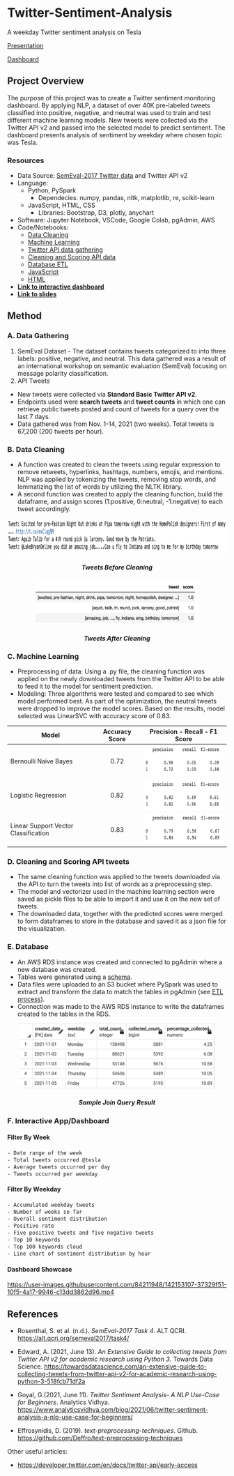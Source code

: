 # Twitter-Sentiment-Analysis
A weekday Twitter sentiment analysis on Tesla

[Presentation](https://youtu.be/wGX2Nw5HhAE)

[Dashboard](https://weihaolun.github.io/Twitter-Sentiment-Analysis/)

## Project Overview
The purpose of this project was to create a Twitter sentiment monitoring dashboard. By applying NLP, a dataset of over 40K pre-labeled tweets classified into positive, negative, and neutral was used to train and test different machine learning models. New tweets were collected via the Twitter API v2 and passed into the selected model to predict sentiment. The dashboard presents analysis of sentiment by weekday where chosen topic was Tesla.

### Resources
- Data Source: [SemEval-2017 Twitter data](https://alt.qcri.org/semeval2017/task4/) and Twitter API v2
- Language: 
    - Python, PySpark
        - Dependecies: numpy, pandas, nltk, matplotlib, re, scikit-learn
    - JavaScript, HTML, CSS
        - Libraries: Bootstrap, D3, plotly, anychart
- Software: Jupyter Notebook, VSCode, Google Colab, pgAdmin, AWS
- Code/Notebooks:
    - [Data Cleaning](Preprocessing/Final_Data_Cleaning.ipynb)
    - [Machine Learning](Modeling/Modeling_InitialData.ipynb)
    - [Twitter API data gathering](API/Twitter_V2_API_Call_Final_with_Looping.ipynb)
    - [Cleaning and Scoring API data](API/clean_score_tweets.ipynb)
    - [Database ETL](Database/ETL.ipynb)
    - [JavaScript](Visualization/js)
    - [HTML](index.html)
- **[Link to interactive dashboard](https://weihaolun.github.io/Twitter-Sentiment-Analysis/)**
- **[Link to slides](https://github.com/weihaolun/Twitter-Sentiment-Analysis/blob/main/Presentation%20Deck.pdf)**

## Method

### A. Data Gathering
1. SemEval Dataset - The dataset contains tweets categorized to into three labels: positive, negative, and neutral. This data gathered was a result of an international workshop on semantic evaluation (SemEval) focusing on message polarity classification.
2. API Tweets 
- New tweets were collected via **Standard Basic Twitter API v2**. 
- Endpoints used were **search tweets** and **tweet counts** in which one can retrieve public tweets posted and count of tweets for a query over the last 7 days. 
- Data gathered was from Nov. 1-14, 2021 (two weeks). Total tweets is 67,200 (200 tweets per hour).

### B. Data Cleaning
- A function was created to clean the tweets using regular expression to remove retweets, hyperlinks, hashtags, numbers, emojis, and mentions. NLP was applied by tokenizing the tweets, removing stop words, and lemmatizing the list of words by utilizing the NLTK library.
- A second function was created to apply the cleaning function, build the dataframe, and assign scores (1:positive, 0:neutral, -1:negative) to each tweet accordingly. 

<p align="middle">
    <img src="images/before_cleaning.png" width="700" height="80"/>
    <h5 align="center">Tweets Before Cleaning</h5>
</p>

<p align="middle">
    <img src="images/after_cleaning.png" width="375" height="100"/>
    <h5 align="center">Tweets After Cleaning</h5>
</p>

### C. Machine Learning
- Preprocessing of data: Using a .py file, the cleaning function was applied on the newly downloaded tweets from the Twitter API to be able to feed it to the model for sentiment prediction.
- Modeling: Three algorithms were tested and compared to see which model performed best. As part of the optimization, the neutral tweets were dropped to improve the model scores. Based on the results, model selected was LinearSVC with accuracy score of 0.83.

| Model | Accuracy Score | Precision - Recall - F1 Score
| ------------- | :-------------: | ------------- |
| Bernoulli Naive Bayes | 0.72 | <img src="images/Bernoulli.png" alt="alt text" width="250" height="70">
| Logistic Regression | 0.82 | <img src="images/Logistic_regression.png" alt="alt text" width="250" height="70">
| Linear Support Vector Classification | 0.83 | <img src="images/LinearSVC.png" alt="alt text" width="250" height="70">

### D. Cleaning and Scoring API tweets
- The same cleaning function was applied to the tweets downloaded via the API to turn the tweets into list of words as a preprocessing step. 
- The model and vectorizer used in the machine learning section were saved as pickle files to be able to import it and use it on the new set of tweets. 
- The downloaded data, together with the predicted scores were merged to form dataframes to store in the database and saved it as a json file for the visualization.

### E. Database 
- An AWS RDS instance was created and connected to pgAdmin where a new database was created. 
- Tables were generated using a [schema](Database/db_schema.sql).
- Data files were uploaded to an S3 bucket where PySpark was used to extract and transform the data to match the tables in pgAdmin (see [ETL process](Database/ETL.ipynb)).
- Connection was made to the AWS RDS instance to write the dataframes created to the tables in the RDS. 

<p align="middle">
    <img src="images/db_query_result.png" width="450" height="150"/>
    <h5 align="center">Sample Join Query Result</h5>
</p>

### F. Interactive App/Dashboard
#### Filter By Week
    - Date range of the week
    - Total tweets occurred @tesla
    - Average tweets occurred per day
    - Tweets occurred per weekday
#### Filter By Weekday
    - Accumulated weekday tweets
    - Number of weeks so far
    - Overall sentiment distribution 
    - Positive rate
    - Five positive tweets and five negative tweets
    - Top 10 keywords
    - Top 100 keywords cloud
    - Line chart of sentiment distribution by hour
#### Dashboard Showcase
https://user-images.githubusercontent.com/84211948/142153107-37329f51-10f5-4a17-9946-c13dd3862d96.mp4

## References

- Rosenthal, S. et al. (n.d.). *SemEval-2017 Task 4*. ALT QCRI. https://alt.qcri.org/semeval2017/task4/

- Edward, A. (2021, June 13). *An Extensive Guide to collecting tweets from Twitter API v2 for academic research using Python 3*. Towards Data Science. https://towardsdatascience.com/an-extensive-guide-to-collecting-tweets-from-twitter-api-v2-for-academic-research-using-python-3-518fcb71df2a

- Goyal, G.(2021, June 11). *Twitter Sentiment Analysis- A NLP Use-Case for Beginners*. Analytics Vidhya. https://www.analyticsvidhya.com/blog/2021/06/twitter-sentiment-analysis-a-nlp-use-case-for-beginners/

- Effrosynidis, D. (2019). *text-preprocessing-techniques*. Github. https://github.com/Deffro/text-preprocessing-techniques

Other useful articles:
- https://developer.twitter.com/en/docs/twitter-api/early-access 





